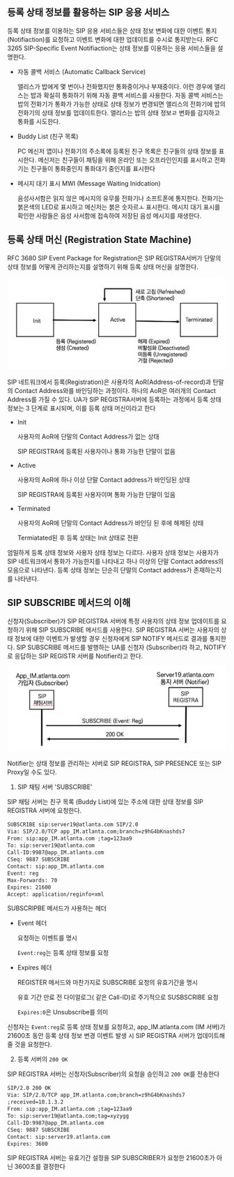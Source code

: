 ## 등록 상태 정보를 활용하는 SIP 응용 서비스

등록 상태 정보를 이용하는 SIP 응용 서비스들은 상태 정보 변화에 대한 이벤트 통지(Notifiaction)를 요청하고 이벤트 변화에 대한 업데이트를 수시로 통지받는다. RFC 3265 SIP-Specific Event Notifiaction는 상태 정보를 이용하는 응용 서비스들을 설명한다.

- 자동 콜백 서비스 (Automatic Callback Service)

  앨리스가 밥에게 몇 번이나 전화했지만 통화중이거나 부재중이다. 이런 경우에 앨리스는 밥과 확실히 통화하기 위해 자동 콜백 서비스를 사용한다. 자동 콜백 서비스는 밥의 전화기가 통화가 가능한 상태로 상태 정보가 변경되면 앨리스의 전화기에 밥의 전화기의 상태 정보를 업데이트한다. 앨리스는 밥의 상태 정보ㄹ 변화를 감지하고 통화를 시도한다.

- Buddy List (친구 목록)

  PC 메신저 앱이나 전화기의 주소록에 등록된 친구 목록은 친구들의 상태 정보를 표시한다. 메신저는 친구들이 채팅을 위해 온라인 또는 오프라인인지를 표시하고 전화기는 친구들이 통화중인지 통화대기 중인지를 표시한다

- 메시지 대기 표시 MWI (Message Waiting Inidcation)

  음성사서함은 읽지 않은 메시지의 유무를 전화기나 소프트폰에 통지한다. 전화기는 붉은색의 LED로 표시하고 메신저는 붉은 숫자르ㅗ 표시한다. 메시지 대기 표시를 확인한 사람들은 음성 사서함에 접속하여 저장된 음성 메시지를 재생한다.

## 등록 상태 머신 (Registration State Machine)

RFC 3680 SIP Event Package for Registration은 SIP REGISTRA서버가 단말의 상태 정보를 어떻게 관리하는지를 설명하기 위해 등록 상태 머신을 설명한다.

![등록 상태 머신의 동작](./image/24_1.png)

SIP 네트워크에서 등록(Registration)은 사용자의 AoR(Address-of-record)과 탄말의 Contact Address와를 바인딩하는 과정이다. 하나의 AoR은 여러개의 Contact Address를 가질 수 있다. UA가 SIP REGISTRA서버에 등록하는 과정에서 등록 상태 정보는 3 단계로 표시되며, 이를 등록 상태 머신이라고 한다

- Init

  사용자의 AoR에 단말의 Contact Address가 없는 상태

  SIP REGISTRA에 등록된 사용자이나 통화 가능한 단말이 없음

- Active

  사용자의 AoR에 하나 이상 단말 Contact address가 바인딩된 상태

  SIP REGISTRA에 등록된 사용자이며 통화 가능한 단말이 있음

- Terminated

  사용자의 AoR에 단말의 Contact Address가 바인딩 된 후에 해제된 상태

  Termiatated된 후 등록 상태는 Init 상태로 전환

엄밀하게 등록 상태 정보와 사용자 상태 정보는 다르다. 사용자 상태 정보는 사용자가 SIP 네트워크에서 통화가 가능한지를 나타내고 하나 이상의 단말 Contact address의 모음으로 나타낸다. 등록 상태 정보는 단순히 단말의 Contact address가 존재하는지를 나타낸다.

## SIP SUBSCRIBE 메서드의 이해

신청자(Subscriber)가 SIP REGISTRA 서버에 특정 사용자의 상태 정보 업데이트를 요청하기 위해 SIP SUBSCRIBE 메서드를 사용한다. SIP REGISTRA 서버는 사용자의 상태 정보에 대한 이벤트가 발생할 경우 신청자에게 SIP NOTIFY 메서드로 결과를 통지한다. SIP SUBSCRIBE 메서드를 발행하는 UA를 신청자 (Subscriber)라 하고, NOTIFY로 응답하는 SIP REGISTR 서버를 Notifier라고 한다.

![SIP SUBSCRIBE](./image/24_2.png)

Notifier는 상태 정보를 관리하는 서버로 SIP REGISTRA, SIP PRESENCE 또는 SIP Proxy일 수도 있다.

1. SIP 채팅 서버 'SUBSCRIBE'

SIP 채팅 서버는 친구 목록 (Buddy List)에 있는 주소에 대한 상태 정보를 SIP REGISTRA 서버에 요청한다.

```sip
SUBSCRIBE sip:server19@atlanta.com SIP/2.0
Via: SIP/2.0/TCP app_IM.atlanta.com;branch=z9hG4bKnashds7
From: sip:app_IM.atlanta.com ;tag=123aa9
To: sip:server19@atlanta.com
Call-ID:9987@app_IM.atlanta.com
CSeq: 9887 SUBSCRIBE
Contact: sip:app_IM.atlanta.com
Event: reg
Max-Forwards: 70
Expires: 21600
Accept: application/reginfo+xml
```

SUBSCRIPBE 메서드가 사용하는 헤더

- Event 헤더

  요청하는 이벤트를 명시

  `Event:reg`는 등록 상태 정보를 요청

- Expires 헤더

  REGISTER 메서드와 마찬가지로 SUBSCRIBE 요청의 유효기간을 명시

  유효 기간 만료 전 다이얼로그( 같은 Call-ID)로 주기적으로 SUSBSCRIBE 요청

  `Expires:0`은 Unsubscribe를 의미

신청자는 `Event:reg`로 등록 상태 정보를 요청하고, app_IM.atlanta.com (IM 서버)가 21600초 동안 등록 상태 정보 변경 이벤트 발생 시 SIP REGISTRA 서버가 업데이트해 줄 것을 요청한다.

2. 등록 서버의 `200 OK`

SIP REGISTRA 서버는 신청자(Subscriber)의 요청을 승인하고 `200 OK`를 전송한다

```sip
SIP/2.0 200 OK
Via: SIP/2.0/TCP app_IM.atlanta.com;branch=z9hG4bKnashds7 ;received=10.1.3.2
From: sip:app_IM.atlanta.com ;tag=123aa9
To: sip:server19@atlanta.com;tag=xyzygg
Call-ID:9987@app_IM.atlanta.com
CSeq: 9887 SUBSCRIBE
Contact: sip:server19.atlanta.com
Expires: 3600
```

SIP REGISTRA 서버는 유효기간 설정을 SIP SUBSCRIBER가 요청한 21600초가 아닌 3600초를 결정한다

